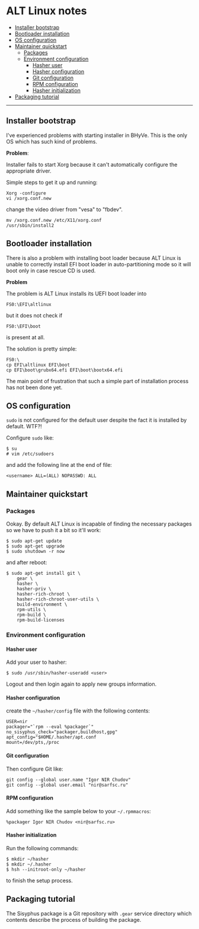 # ALT Linux notes

* [Installer bootstrap](#installer-bootstrap)
* [Bootloader installation](#bootloader-installation)
* [OS configuration](#os-configuration)
* [Maintainer quickstart](#maintainer-quickstart)
  * [Packages](#packages)
  * [Environment configuration](#environment-configuration)
    * [Hasher user](#hasher-user)
    * [Hasher configuration](#hasher-configuration)
    * [Git configuration](#git-configuration)
    * [RPM configuration](#rpm-configuration)
    * [Hasher initialization](#hasher-initialization)
* [Packaging tutorial](#packaging-tutorial)

* * *


## Installer bootstrap

I've experienced problems with starting installer in BHyVe. This is
the only OS which has such kind of problems.

**Problem**:

Installer fails to start Xorg because it can't automatically configure
the appropriate driver.

Simple steps to get it up and running:
```
Xorg -configure
vi /xorg.conf.new
```
change the video driver from "vesa" to "fbdev".
```
mv /xorg.conf.new /etc/X11/xorg.conf
/usr/sbin/install2
```


## Bootloader installation

There is also a problem with installing boot loader because ALT Linux
is unable to correctly install EFI boot loader in auto-partitioning
mode so it will boot only in case rescue CD is used.

**Problem**

The problem is ALT Linux installs its UEFI boot loader into
```
FS0:\EFI\altlinux
```
but it does not check if
```
FS0:\EFI\boot
```
is present at all.

The solution is pretty simple:
```
FS0:\
cp EFI\altlinux EFI\boot
cp EFI\boot\grubx64.efi EFI\boot\bootx64.efi
```

The main point of frustration that such a simple part of installation
process has not been done yet.


## OS configuration

`sudo` is not configured for the default user despite the fact it is
installed by default. WTF?!

Configure `sudo` like:
```
$ su
# vim /etc/sudoers
```
and add the following line at the end of file:
```
<username> ALL=(ALL) NOPASSWD: ALL
```


## Maintainer quickstart


### Packages

Ookay. By default ALT Linux is incapable of finding the necessary packages
so we have to push it a bit so it'll work:

```
$ sudo apt-get update
$ sudo apt-get upgrade
$ sudo shutdown -r now
```

and after reboot:

```
$ sudo apt-get install git \
	gear \
	hasher \
	hasher-priv \
	hasher-rich-chroot \
	hasher-rich-chroot-user-utils \
	build-environment \
	rpm-utils \
	rpm-build \
	rpm-build-licenses
```


### Environment configuration


#### Hasher user

Add your user to hasher:

```
$ sudo /usr/sbin/hasher-useradd <user>
```

Logout and then login again to apply new groups information.


#### Hasher configuration

create the `~/hasher/config` file with the following contents:

```
USER=nir
packager="`rpm --eval %packager`"
no_sisyphus_check="packager,buildhost,gpg"
apt_config="$HOME/.hasher/apt.conf
mount=/dev/pts,/proc
```


#### Git configuration

Then configure Git like:

```
git config --global user.name "Igor NIR Chudov"
git config --global user.email "nir@sarfsc.ru"
```


#### RPM configuration

Add something like the sample below to your `~/.rpmmacros`:

```
%packager Igor NIR Chudov <nir@sarfsc.ru>
```


#### Hasher initialization

Run the following commands:

```
$ mkdir ~/hasher
$ mkdir ~/.hasher
$ hsh --initroot-only ~/hasher
```

to finish the setup process.


## Packaging tutorial

The Sisyphus package is a Git repository with `.gear` service directory
which contents describe the process of building the package.


